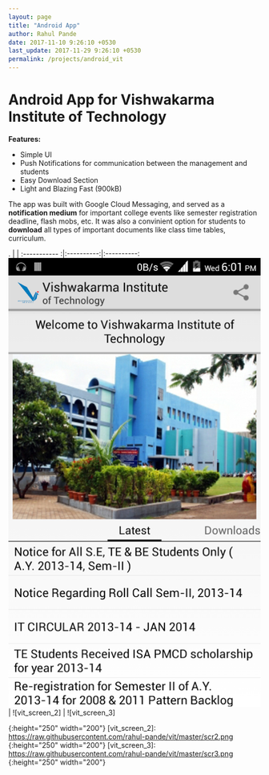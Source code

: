 ```yaml
---
layout: page
title: "Android App"
author: Rahul Pande
date: 2017-11-10 9:26:10 +0530
last_update: 2017-11-29 9:26:10 +0530
permalink: /projects/android_vit
---
```


# Android App for Vishwakarma Institute of Technology

<div class="list-group">
  <a class="list-group-item icon-link" href="https://play.google.com/store/apps/details?id=com.rahul7teen.vit" target="_blank">
    <i class="fa fa-android fa-2x" title="PlayStore"></i>
  </a>
</div>

**Features:**
* Simple UI
* Push Notifications for communication between the management and students
* Easy Download Section
* Light and Blazing Fast (900kB)

The app was built with Google Cloud Messaging, and served as a **notification medium** for important college events like semester registration deadline, flash mobs, etc. It was also a convinient option for students to **download** all types of important documents like class time tables, curriculum.

.                |           |
:-----------   :|:----------:|:----------:
![vit_screen_1]  |  ![vit_screen_2] | ![vit_screen_3]


[vit_screen_1]: https://raw.githubusercontent.com/rahul-pande/vit/master/scr1.png
{:height="250" width="200"}
[vit_screen_2]: https://raw.githubusercontent.com/rahul-pande/vit/master/scr2.png
{:height="250" width="200"}
[vit_screen_3]: https://raw.githubusercontent.com/rahul-pande/vit/master/scr3.png
{:height="250" width="200"}
